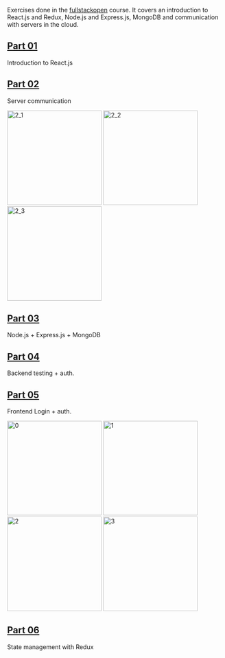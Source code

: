 Exercises done in the [fullstackopen](https://fullstackopen.com/en/) course. It covers an introduction to React.js and Redux, Node.js and Express.js, MongoDB and communication with servers in the cloud.

## [Part 01](https://fullstackopen.com/en/part1)
Introduction to React.js

## [Part 02](https://fullstackopen.com/en/part2)
Server communication

<img src="https://github.com/abelperezd/fullstackopen/assets/63735340/2254b8da-05e3-4bfe-9d16-abe50a2abe09" alt="2_1" width="220">
<img src="https://github.com/abelperezd/fullstackopen/assets/63735340/2e7bae5f-8391-410f-805f-d606db476005" alt="2_2" width="220">
<img src="https://github.com/abelperezd/fullstackopen/assets/63735340/506ab76a-69ff-4797-8f57-1f28ac4a41d9" alt="2_3" width="220">

## [Part 03](https://fullstackopen.com/en/part3)
Node.js + Express.js + MongoDB

## [Part 04](https://fullstackopen.com/en/part4)
Backend testing + auth.

## [Part 05](https://fullstackopen.com/en/part5)
Frontend Login + auth.

<img src="https://github.com/abelperezd/fullstackopen/assets/63735340/dcc6ca75-2c72-45d1-aa82-4fa48a189476" alt="0" width="220">
<img src="https://github.com/abelperezd/fullstackopen/assets/63735340/74ca25d9-e51d-4792-8849-30da8f54de4d" alt="1" width="220">
<img src="https://github.com/abelperezd/fullstackopen/assets/63735340/827e1060-0e79-4ea4-ba1e-f024355b743f" alt="2" width="220">
<img src="https://github.com/abelperezd/fullstackopen/assets/63735340/2cc2e8a3-d0b2-47fd-bd80-be9dda8d4898" alt="3" width="220">

## [Part 06](https://fullstackopen.com/en/part6)
State management with Redux
